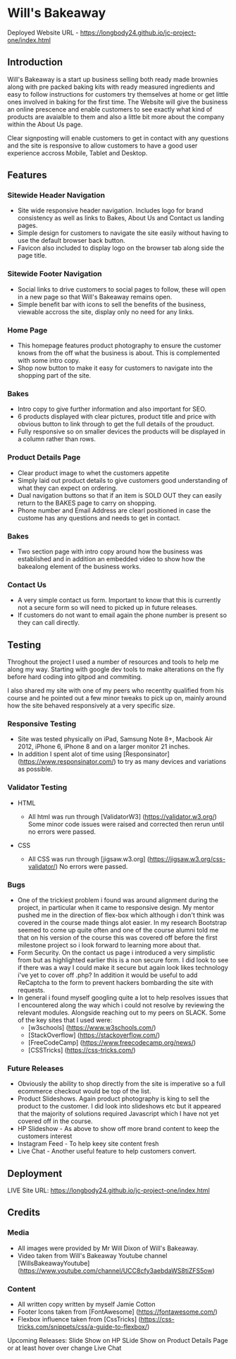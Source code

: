# Will's Bakeaway

Deployed Website URL - https://longbody24.github.io/jc-project-one/index.html

## Introduction
Will's Bakeaway is a start up business selling both ready made brownies along with pre packed baking kits with ready measured ingredients and easy to follow instructions for customers try themselves at home or get little ones involved in baking for the first time. The Website will give the business an online prescence and enable customers to see exactly what kind of products are avaialble to them and also a little bit more about the company within the About Us page.

Clear signposting will enable customers to get in contact with any questions and the site is responsive to allow customers to have a good user experience accross Mobile, Tablet and Desktop.

## Features

### Sitewide Header Navigation
* Site wide responsive header navigation. Includes logo for brand consistency as well as links to Bakes, About Us and Contact us landing pages.
* Simple design for customers to navigate the site easily without having to use the default browser back button.
* Favicon also included to display logo on the browser tab along side the page title.

### Sitewide Footer Navigation
* Social links to drive customers to social pages to follow, these will open in a new page so that Will's Bakeaway remains open.
* Simple benefit bar with icons to sell the benefits of the business, viewable accross the site, display only no need for any links.

### Home Page
* This homepage features product photography to ensure the customer knows from the off what the business is about. This is complemented with some intro copy.
* Shop now button to make it easy for customers to navigate into the shopping part of the site.

### Bakes
* Intro copy to give further information and also important for SEO.
* 6 products displayed with clear pictures, product title and price with obvious button to link through to get the full details of the prouduct.
* Fully responsive so on smaller devices the products will be displayed in a column rather than rows.

### Product Details Page
* Clear product image to whet the customers appetite
* Simply laid out product details to give customers good understanding of what they can expect on ordering.
* Dual navigation buttons so that if an item is SOLD OUT they can easily return to the BAKES page to carry on shopping.
* Phone number and Email Address are clearl positioned in case the custome has any questions and needs to get in contact.

### Bakes
* Two section page with intro copy around how the business was established and in addition an embedded video to show how the bakealong element of the business works.

### Contact Us
* A very simple contact us form. Important to know that this is currently not a secure form so will need to picked up in future releases.
* If customers do not want to email again the phone number is present so they can call directly.

## Testing
Throghout the project I used a number of resources and tools to help me along my way. Starting with google dev tools to make alterations on the fly before hard coding into gitpod and commiting.

I also shared my site with one of my peers who recentlty qualified from his course and he pointed out a few minor tweaks to pick up on, mainly around how the site behaved responsively at a very specific size.

### Responsive Testing
* Site was tested physically on iPad, Samsung Note 8+, Macbook Air 2012, iPhone 6, iPhone 8 and on a larger monitor 21 inches.
* In addition I spent alot of time using [Responsinator] (https://www.responsinator.com/) to try as many devices and variations as possible.


### Validator Testing
* HTML
    * All html was run through [ValidatorW3] (https://validator.w3.org/) Some minor code issues were raised and corrected then rerun until no errors were passed.

* CSS
    * All CSS was run through [jigsaw.w3.org] (https://jigsaw.w3.org/css-validator/) No errors were passed.


### Bugs
* One of the trickiest problem i found was around alignment during the project, in particular when it came to responsive design. My mentor pushed me in the direction of flex-box which although i don't think was covered in the course made things alot easier. In my research Bootstrap seemed to come up quite often and one of the course alumni told me that on his version of the course this was covered off before the first milestone project so i look forward to learning more about that.
* Form Security. On the contact us page i introduced a very simplistic from but as highlighted earlier this is a non secure form. I did look to see if there was a way I could make it secure but again look likes technology i've yet to cover off .php? In addition it would be useful to add ReCaptcha to the form to prevent hackers bombarding the site with requests.
* In general i found myself googling quite a lot to help resolves issues that I encountered along the way which i could not resolve by reviewing the relevant modules. Alongside reaching out to my peers on SLACK. Some of the key sites that I used were:
    * [w3schools] (https://www.w3schools.com/)
    * [StackOverflow] (https://stackoverflow.com/)
    * [FreeCodeCamp] (https://www.freecodecamp.org/news/)
    * [CSSTricks] (https://css-tricks.com/)


### Future Releases
* Obviously the ability to shop directly from the site is imperative so a full ecommerce checkout would be top of the list.
* Product Slideshows. Again product photography is king to sell the product to the customer. I did look into slideshows etc but it appeared that the majority of solutions required Javascript which I have not yet covered off in the course.
* HP Slideshow - As above to show off more brand content to keep the customers interest
* Instagram Feed - To help keey site content fresh
* Live Chat - Another useful feature to help customers convert.

## Deployment

LIVE Site URL: https://longbody24.github.io/jc-project-one/index.html


## Credits

### Media
* All images were provided by Mr Will Dixon of Will's Bakeaway.
* Video taken from Will's Bakeaway Youtube channel [WillsBakeawayYoutube] (https://www.youtube.com/channel/UCC8cfy3aebdaWS8tiZFS5ow)


### Content
* All written copy written by myself Jamie Cotton
* Footer Icons taken from [FontAwesome] (https://fontawesome.com/)
* Flexbox influence taken from [CssTricks] (https://css-tricks.com/snippets/css/a-guide-to-flexbox/)





Upcoming Releases:
Slide Show on HP
SLide Show on Product Details Page or at least hover over change
Live Chat

